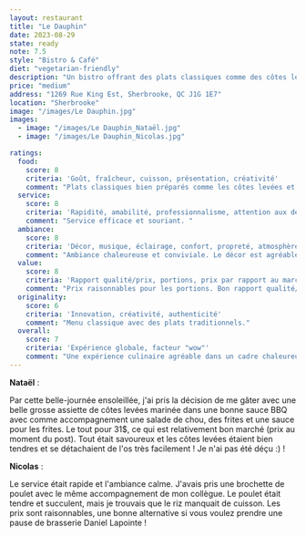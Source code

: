 ```yaml
---
layout: restaurant
title: "Le Dauphin"
date: 2023-08-29
state: ready
note: 7.5
style: "Bistro & Café"
diet: "vegetarian-friendly"
description: "Un bistro offrant des plats classiques comme des côtes levées et des frites dans une ambiance chaleureuse"
price: "medium"
address: "1269 Rue King Est, Sherbrooke, QC J1G 1E7"
location: "Sherbrooke"
image: "/images/Le Dauphin.jpg"
images:
  - image: "/images/Le Dauphin_Nataël.jpg"
  - image: "/images/Le Dauphin_Nicolas.jpg"

ratings:
  food:
    score: 8
    criteria: 'Goût, fraîcheur, cuisson, présentation, créativité'
    comment: "Plats classiques bien préparés comme les côtes levées et les frites. Les ingrédients sont frais et la présentation est soignée."
  service:
    score: 8
    criteria: 'Rapidité, amabilité, professionnalisme, attention aux détails'
    comment: "Service efficace et souriant. "
  ambiance:
    score: 8
    criteria: 'Décor, musique, éclairage, confort, propreté, atmosphère générale'
    comment: "Ambiance chaleureuse et conviviale. Le décor est agréable et rafiné."
  value:
    score: 8
    criteria: 'Rapport qualité/prix, portions, prix par rapport au marché'
    comment: "Prix raisonnables pour les portions. Bon rapport qualité/prix pour un bistro simple."
  originality:
    score: 6
    criteria: 'Innovation, créativité, authenticité'
    comment: "Menu classique avec des plats traditionnels."
  overall:
    score: 7
    criteria: 'Expérience globale, facteur "wow"'
    comment: "Une expérience culinaire agréable dans un cadre chaleureux."
---
```




<strong>Nataël</strong> :

Par cette belle-journée ensoleillée, j'ai pris la décision de me gâter avec une belle grosse assiette de côtes levées marinée dans une bonne sauce BBQ avec comme accompagnement une salade de chou, des frites et une sauce pour les frites. Le tout pour 31$, ce qui est relativement bon marché (prix au moment du post). Tout était savoureux et les côtes levées étaient bien tendres et se détachaient de l'os très facilement ! Je n'ai pas été déçu :) !

<strong>Nicolas</strong> :

Le service était rapide et l'ambiance calme. J'avais pris une brochette de poulet avec le même accompagnement de mon collègue. Le poulet était tendre et succulent, mais je trouvais que le riz manquait de cuisson. Les prix sont raisonnables, une bonne alternative si vous voulez prendre une pause de brasserie Daniel Lapointe !